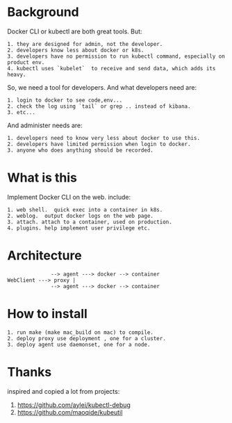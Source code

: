 # Background

Docker CLI or kubectl are both great tools. But:

	1. they are designed for admin, not the developer. 
	2. developers know less about docker or k8s.
	3. developers have no permission to run kubectl command, especially on product env.
	4. kubectl uses `kubelet`  to receive and send data, which adds its heavy.

So, we need a tool for developers.
And what developers need are:

	1. login to docker to see code,env...
	2. check the log using `tail` or grep .. instead of kibana.
    3. etc...

And administer needs are:

	1. developers need to know very less about docker to use this.
	2. developers have limited permission when login to docker. 
	3. anyone who does anything should be recorded.

# What is this
Implement Docker CLI on the web.
include:

	1. web shell.  quick exec into a container in k8s.
	2. weblog.  output docker logs on the web page.
	3. attach. attach to a container, used on production.
	4. plugins. help implement user privilege etc.



# Architecture

```
		      --> agent ---> docker --> container		
WebClient ---> proxy |
		      --> agent ---> docker --> container

```

# How to install

    1. run make (make mac_build on mac) to compile.
    2. deploy proxy use deployment , one for a cluster.
    3. deploy agent use daemonset, one for a node.


# Thanks
inspired and copied a lot from projects:
1. https://github.com/aylei/kubectl-debug
2. https://github.com/maoqide/kubeutil


